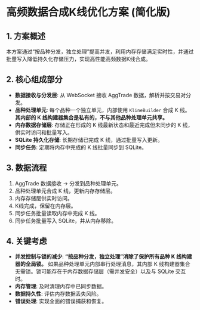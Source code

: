 # 高频数据合成K线优化方案 (简化版)

## 1. 方案概述

本方案通过“按品种分发，独立处理”提高并发，利用内存存储满足实时性，并通过批量写入降低持久化存储压力，实现高性能高频数据K线合成。

## 2. 核心组成部分

*   **数据接收与分发层**: 从 WebSocket 接收 AggTrade 数据，解析并按交易对分发。
*   **品种处理单元**: 每个品种一个独立单元，内部使用 `KlineBuilder` 合成 K 线。**其内部的 K 线构建器集合是私有的，不与其他品种处理单元共享。**
*   **内存数据存储层**: 存储正在形成的 K 线最新状态和最近完成但未同步的 K 线，供实时访问和批量写入。
*   **SQLite 持久化存储**: 长期存储已完成 K 线，通过批量写入更新。
*   **同步任务**: 定期将内存中完成的 K 线批量同步到 SQLite。

## 3. 数据流程

1.  AggTrade 数据接收 -> 分发到品种处理单元。
2.  品种处理单元合成 K 线，更新内存存储层。
3.  内存存储层供实时访问。
4.  K线完成，保留在内存层。
5.  同步任务批量读取内存中完成 K 线。
6.  同步任务批量写入 SQLite，并从内存移除。

## 4. 关键考虑

*   **并发控制与锁的减少**: **“按品种分发，独立处理”消除了保护所有品种 K 线构建器的全局锁。** 如果品种处理单元内部串行处理消息，其内部 K 线构建器集合无需锁。锁可能存在于内存数据存储层（需并发安全）以及与 SQLite 交互时。
*   **内存管理**: 及时清理内存中已同步数据。
*   **数据持久性**: 评估内存数据丢失风险。
*   **错误处理**: 实现全面的错误捕获和恢复。